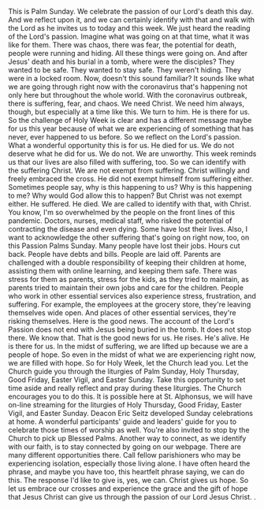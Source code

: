  This is Palm Sunday. We celebrate the passion of our Lord's death this day. And we reflect upon it, and we can certainly identify with that and walk with the Lord as he invites us to today and this week. We just heard the reading of the Lord's passion. Imagine what was going on at that time, what it was like for them. There was chaos, there was fear, the potential for death, people were running and hiding. All these things were going on. And after Jesus' death and his burial in a tomb, where were the disciples? They wanted to be safe. They wanted to stay safe. They weren't hiding. They were in a locked room. Now, doesn't this sound familiar? It sounds like what we are going through right now with the coronavirus that's happening not only here but throughout the whole world. With the coronavirus outbreak, there is suffering, fear, and chaos. We need Christ. We need him always, though, but especially at a time like this. We turn to him. He is there for us. So the challenge of Holy Week is clear and has a different message maybe for us this year because of what we are experiencing of something that has never, ever happened to us before. So we reflect on the Lord's passion. What a wonderful opportunity this is for us. He died for us. We do not deserve what he did for us. We do not. We are unworthy. This week reminds us that our lives are also filled with suffering, too. So we can identify with the suffering Christ. We are not exempt from suffering. Christ willingly and freely embraced the cross. He did not exempt himself from suffering either. Sometimes people say, why is this happening to us? Why is this happening to me? Why would God allow this to happen? But Christ was not exempt either. He suffered. He died. We are called to identify with that, with Christ. You know, I'm so overwhelmed by the people on the front lines of this pandemic. Doctors, nurses, medical staff, who risked the potential of contracting the disease and even dying. Some have lost their lives. Also, I want to acknowledge the other suffering that's going on right now, too, on this Passion Palms Sunday. Many people have lost their jobs. Hours cut back. People have debts and bills. People are laid off. Parents are challenged with a double responsibility of keeping their children at home, assisting them with online learning, and keeping them safe. There was stress for them as parents, stress for the kids, as they tried to maintain, as parents tried to maintain their own jobs and care for the children. People who work in other essential services also experience stress, frustration, and suffering. For example, the employees at the grocery store, they're leaving themselves wide open. And places of other essential services, they're risking themselves. Here is the good news. The account of the Lord's Passion does not end with Jesus being buried in the tomb. It does not stop there. We know that. That is the good news for us. He rises. He's alive. He is there for us. In the midst of suffering, we are lifted up because we are a people of hope. So even in the midst of what we are experiencing right now, we are filled with hope. So for Holy Week, let the Church lead you. Let the Church guide you through the liturgies of Palm Sunday, Holy Thursday, Good Friday, Easter Vigil, and Easter Sunday. Take this opportunity to set time aside and really reflect and pray during these liturgies. The Church encourages you to do this. It is possible here at St. Alphonsus, we will have on-line streaming for the liturgies of Holy Thursday, Good Friday, Easter Vigil, and Easter Sunday. Deacon Eric Seitz developed Sunday celebrations at home. A wonderful participants' guide and leaders' guide for you to celebrate those times of worship as well. You're also invited to stop by the Church to pick up Blessed Palms. Another way to connect, as we identify with our faith, is to stay connected by going on our webpage. There are many different opportunities there. Call fellow parishioners who may be experiencing isolation, especially those living alone. I have often heard the phrase, and maybe you have too, this heartfelt phrase saying, we can do this. The response I'd like to give is, yes, we can. Christ gives us hope. So let us embrace our crosses and experience the grace and the gift of hope that Jesus Christ can give us through the passion of our Lord Jesus Christ. .